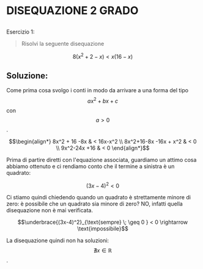 ﻿# DISEQUAZIONE 2 GRADO

<!--Upmath extremely simplifies this task by using Markdown and LaTeX. It converts the Markdown syntax extended with LaTeX equations support into HTML code you can publish anywhere on the web.-->

<!--![Paper written in LaTeX](/i/latex.jpg)-->

## 

Esercizio 1:

> Risolvi la seguente disequazione

$$8(x^2+2-x) < x(16-x)$$

## Soluzione: 

Come prima cosa svolgo i conti in modo da arrivare a una forma del tipo $$ax^2 + bx + c$$ con $$a>0$$. 

$$\begin{align*}
8x^2 + 16 -8x & < 16x-x^2 \\
8x^2+16-8x -16x + x^2 & < 0 \\
9x^2-24x +16 & < 0 
\end{align*}$$

Prima di partire diretti con l'equazione associata, guardiamo un attimo cosa abbiamo ottenuto e ci rendiamo conto che il termine a sinistra è un quadrato: 

$$(3x-4)^2 < 0 $$

Ci stiamo quindi chiedendo quando un quadrato è strettamente minore di zero: è possibile che un quadrato sia minore di zero? NO, infatti quella disequazione non è mai verificata. 

$$\underbrace{(3x-4)^2}_{\text{sempre} \; \geq 0 } < 0 \rightarrow \text{impossibile}$$ 

La disequazione quindi non ha soluzioni: $$\nexists x \in \mathbb{R}$$. 
